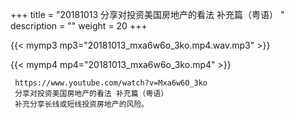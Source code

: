 +++
title = "20181013  分享对投资美国房地产的看法 补充篇（粤语） "
description = ""
weight = 20
+++

{{< mymp3 mp3="20181013_mxa6w6o_3ko.mp4.wav.mp3" >}}

{{< mymp4 mp4="20181013_mxa6w6o_3ko.mp4" >}}

     https://www.youtube.com/watch?v=Mxa6w6O_3ko 
     分享对投资美国房地产的看法 补充篇（粤语） 
     补充分享长线或短线投资房地产的风险。 
